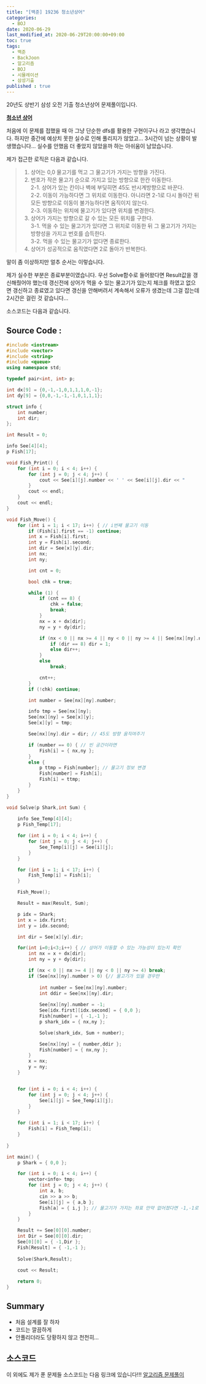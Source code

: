 ```yaml
---
title: "[백준] 19236 청소년상어"
categories: 
  - BOJ
date: 2020-06-29
last_modified_at: 2020-06-29T20:00:00+09:00
toc: true
tags: 
  - 백준
  - BackJoon
  - 알고리즘
  - BOJ
  - 시뮬레이션
  - 삼성기출
published : true
---
```


20년도 상반기 삼성 오전 기출 청소년상어 문제풀이입니다. 

**[청소년 상어](https://www.acmicpc.net/problem/19236)**

처음에 이 문제를 접했을 때 아 그냥 단순한 dfs를 활용한 구현이구나 라고 생각했습니다. 하지만 중간에 예상치 못한 실수로 인해 풀리지가 않았고... 3시간이 넘는 상황이 발생했습니다... 실수를 안했음 더 좋았지 않았을까 하는 아쉬움이 남았습니다. 

제가 접근한 로직은 다음과 같습니다. 

> 1. 상어는 0,0 물고기를 먹고 그 물고기가 가지는 방향을 가진다.<br/> 
> 2. 번호가 작은 물고기 순으로 가지고 있는 방향으로 한칸 이동한다. <br/>
> 2-1. 상어가 있는 칸이나 벽에 부딪히면 45도 반시계방향으로 바꾼다. <br/>
> 2-2. 이동이 가능하다면 그 위치로 이동한다. 아니라면 2-1로 다시 돌아간 뒤 모든 방향으로 이동이 불가능하다면 움직이지 않는다. <br/>
> 2-3. 이동하는 위치에 물고기가 있다면 위치를 변경한다. 
> 3. 상어가 가지는 방향으로 갈 수 있는 모든 위치를 구한다. <br/>
> 3-1. 먹을 수 있는 물고기가 있다면 그 위치로 이동한 뒤 그 물고기가 가지는 방향성을 가지고 번호를 습득한다. <br/>
> 3-2. 먹을 수 있는 물고기가 없다면 종료한다. <br/>
> 4. 상어가 성공적으로 움직였다면 2로 돌아가 반복한다. 

말이 좀 이상하지만 얼추 순서는 이렇습니다. 

제가 실수한 부분은 종료부분이였습니다. 우선 Solve함수로 들어왔다면 Result값을 갱신해줬어야 했는데 갱신전에 상어가 먹을 수 있는 물고기가 있는지 체크를 하였고 없으면 갱신하고 종료였고 있다면 갱신을 안해버려서 계속해서 오류가 생겼는데 그걸 잡는데 2시간은 걸린 것 같습니다... 

소스코드는 다음과 같습니다.


Source Code : 
-----
```cpp
#include <iostream>
#include <vector>
#include <string>
#include <queue>
using namespace std;

typedef pair<int, int> p;

int dx[9] = {0,-1,-1,0,1,1,1,0,-1};
int dy[9] = {0,0,-1,-1,-1,0,1,1,1};

struct info {
	int number;
	int dir;
};

int Result = 0;

info See[4][4];
p Fish[17];

void Fish_Print() {
	for (int i = 0; i < 4; i++) {
		for (int j = 0; j < 4; j++) {
			cout << See[i][j].number << ' ' << See[i][j].dir << "      ";
		}
		cout << endl;
	}
	cout << endl;
}

void Fish_Move() {
	for (int i = 1; i < 17; i++) { // i번째 물고기 이동 
		if (Fish[i].first == -1) continue;
		int x = Fish[i].first;
		int y = Fish[i].second;
		int dir = See[x][y].dir;
		int nx;
		int ny;

		int cnt = 0;

		bool chk = true;

		while (1) {
			if (cnt == 8) {
				chk = false;
				break;
			}
			nx = x + dx[dir];
			ny = y + dy[dir];

			if (nx < 0 || nx >= 4 || ny < 0 || ny >= 4 || See[nx][ny].number == -1) {// 경계 벗어날때 또는 상어
				if (dir == 8) dir = 1;
				else dir++;
			}
			else
				break;

			cnt++;
		}
		if (!chk) continue;

		int number = See[nx][ny].number;

		info tmp = See[nx][ny];
		See[nx][ny] = See[x][y];
		See[x][y] = tmp;

		See[nx][ny].dir = dir; // 45도 방향 움직여주기 

		if (number == 0) { // 빈 공간이라면 
			Fish[i] = { nx,ny };
		}
		else {
			p ttmp = Fish[number]; // 물고기 정보 변경
			Fish[number] = Fish[i];
			Fish[i] = ttmp;
		}
	}
}

void Solve(p Shark,int Sum) {
	
	info See_Temp[4][4];
	p Fish_Temp[17];

	for (int i = 0; i < 4; i++) {
		for (int j = 0; j < 4; j++) {
			See_Temp[i][j] = See[i][j];
		}
	}

	for (int i = 1; i < 17; i++) {
		Fish_Temp[i] = Fish[i];
	}

	Fish_Move();

	Result = max(Result, Sum);

	p idx = Shark;
	int x = idx.first;
	int y = idx.second;

	int dir = See[x][y].dir;

	for(int i=0;i<3;i++) { // 상어가 이동할 수 있는 가능성이 있는지 확인 
		int nx = x + dx[dir];
		int ny = y + dy[dir];

		if (nx < 0 || nx >= 4 || ny < 0 || ny >= 4) break;
		if (See[nx][ny].number > 0) {// 물고기가 있을 경우만 
			
			int number = See[nx][ny].number;
			int ddir = See[nx][ny].dir;
			
			See[nx][ny].number = -1;
			See[idx.first][idx.second] = { 0,0 };
			Fish[number] = { -1,-1 };
			p shark_idx = { nx,ny };

			Solve(shark_idx, Sum + number);

			See[nx][ny] = { number,ddir };
			Fish[number] = { nx,ny };
		}
		x = nx;
		y = ny;
	}


	for (int i = 0; i < 4; i++) {
		for (int j = 0; j < 4; j++) {
			See[i][j] = See_Temp[i][j];
		}
	}

	for (int i = 1; i < 17; i++) {
		Fish[i] = Fish_Temp[i];
	}
	
}

int main() {
	p Shark = { 0,0 };

	for (int i = 0; i < 4; i++) {
		vector<info> tmp;
		for (int j = 0; j < 4; j++) {
			int a, b;
			cin >> a >> b;
			See[i][j] = { a,b };
			Fish[a] = { i,j }; // 물고기가 가지는 좌표 만약 없어졌다면 -1,-1로 이동시키기 
		}
	}

	Result += See[0][0].number;
	int Dir = See[0][0].dir;
	See[0][0] = { -1,Dir };
	Fish[Result] = { -1,-1 };
	
	Solve(Shark,Result);
	
	cout << Result;

	return 0;
}

```

## Summary
- 처음 설계를 잘 하자
- 코드는 깔끔하게 
- 안풀리더라도 당황하지 않고 천천히...

## 소스코드
이 외에도 제가 푼 문제들 소스코드는 다음 링크에 있습니다!!!
[알고리즘 문제풀이](https://github.com/JooYoung1121/CodingTest_Algorithm)
